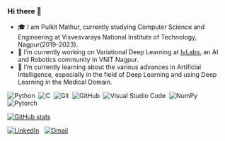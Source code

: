 ### Hi there 👋

<!--
**mathurpulkit/mathurpulkit** is a ✨ _special_ ✨ repository because its `README.md` (this file) appears on your GitHub profile.
-->
- 🎓 I am Pulkit Mathur, currently studying Computer Science and Engineering at Visvesvaraya National Institute of Technology, Nagpur(2019-2023).
- 🔭 I’m currently working on Variational Deep Learning at [IvLabs](https://www.ivlabs.in/), an AI and Robotics community in VNIT Nagpur.
- 🌱 I’m currently learning about the various advances in Artificial Intelligence, especially in the field of Deep Learning and using Deep Learning in the Medical Domain.

![Python](https://img.shields.io/badge/-Python-05122A?style=flat&logo=python)&nbsp;
![C](https://img.shields.io/badge/-C-05122A?style=flat&logo=C&logoColor=A8B9CC)&nbsp;
![Git](https://img.shields.io/badge/Git-F05032?style=flat&logo=git&logoColor=white)&nbsp;
![GitHub](https://img.shields.io/badge/-GitHub-05122A?style=flat&logo=github)&nbsp;
![Visual Studio Code](https://img.shields.io/badge/-Visual%20Studio%20Code-05122A?style=flat&logo=visual-studio-code&logoColor=007ACC)&nbsp;
![NumPy](https://img.shields.io/badge/NumPy%20-%2305122A.svg?&style=flat&logo=numpy&logoColor=white)&nbsp;
![Pytorch](https://img.shields.io/badge/Pytorch%20-%2305122A.svg?&style=flat&logo=pytorch&logoColor=white)&nbsp;

[![GitHub stats](https://github-readme-stats.vercel.app/api?username=mathurpulkit)](https://github.com/mathurpulkit/github-readme-stats)

<a href="https://www.linkedin.com/in/pulkit-mathur"><img alt="LinkedIn" src="https://img.shields.io/badge/linkedin%20-%230077B5.svg?&style=flat&logo=linkedin&logoColor=white"/></a> &nbsp;
<a href="mailto:pmathur2001@gmail.com"><img alt="Gmail" src="https://img.shields.io/badge/Gmail-D14836?style=flat&logo=gmail&logoColor=white" /></a> &nbsp;
